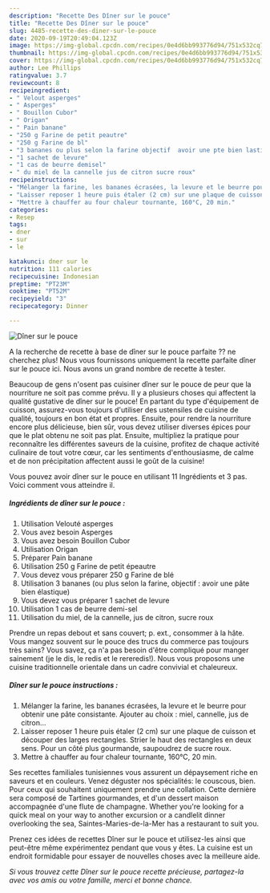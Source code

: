```yaml
---
description: "Recette Des Dîner sur le pouce"
title: "Recette Des Dîner sur le pouce"
slug: 4485-recette-des-diner-sur-le-pouce
date: 2020-09-19T20:49:04.123Z
image: https://img-global.cpcdn.com/recipes/0e4d6bb993776d94/751x532cq70/diner-sur-le-pouce-photo-principale-de-la-recette.jpg
thumbnail: https://img-global.cpcdn.com/recipes/0e4d6bb993776d94/751x532cq70/diner-sur-le-pouce-photo-principale-de-la-recette.jpg
cover: https://img-global.cpcdn.com/recipes/0e4d6bb993776d94/751x532cq70/diner-sur-le-pouce-photo-principale-de-la-recette.jpg
author: Lee Phillips
ratingvalue: 3.7
reviewcount: 8
recipeingredient:
- " Velout asperges"
- " Asperges"
- " Bouillon Cubor"
- " Origan"
- " Pain banane"
- "250 g Farine de petit peautre"
- "250 g Farine de bl"
- "3 bananes ou plus selon la farine objectif  avoir une pte bien lastique"
- "1 sachet de levure"
- "1 cas de beurre demisel"
- " du miel de la cannelle jus de citron sucre roux"
recipeinstructions:
- "Mélanger la farine, les bananes écrasées, la levure et le beurre pour obtenir une pâte consistante. Ajouter au choix : miel, cannelle, jus de citron..."
- "Laisser reposer 1 heure puis étaler (2 cm) sur une plaque de cuisson et découper des larges rectangles. Strier le haut des rectangles en deux sens. Pour un côté plus gourmande, saupoudrez de sucre roux."
- "Mettre à chauffer au four chaleur tournante, 160°C, 20 min."
categories:
- Resep
tags:
- dner
- sur
- le

katakunci: dner sur le 
nutrition: 111 calories
recipecuisine: Indonesian
preptime: "PT23M"
cooktime: "PT52M"
recipeyield: "3"
recipecategory: Dinner

---
```



![Dîner sur le pouce](https://img-global.cpcdn.com/recipes/0e4d6bb993776d94/751x532cq70/diner-sur-le-pouce-photo-principale-de-la-recette.jpg)

A la recherche de recette à base de dîner sur le pouce parfaite ?? ne cherchez plus! Nous vous fournissons uniquement la recette parfaite dîner sur le pouce ici. Nous avons un grand nombre de recette à tester.

Beaucoup de gens n'osent pas cuisiner dîner sur le pouce de peur que la nourriture ne soit pas comme prévu. Il y a plusieurs choses qui affectent la qualité gustative de dîner sur le pouce! En partant du type d'équipement de cuisson, assurez-vous toujours d'utiliser des ustensiles de cuisine de qualité, toujours en bon état et propres. Ensuite, pour rendre la nourriture encore plus délicieuse, bien sûr, vous devez utiliser diverses épices pour que le plat obtenu ne soit pas plat. Ensuite, multipliez la pratique pour reconnaître les différentes saveurs de la cuisine, profitez de chaque activité culinaire de tout votre cœur, car les sentiments d'enthousiasme, de calme et de non précipitation affectent aussi le goût de la cuisine!

<!--inarticleads1-->

Vous pouvez avoir dîner sur le pouce en utilisant 11 Ingrédients et 3 pas. Voici comment vous atteindre il.

##### Ingrédients de dîner sur le pouce :

1. Utilisation  Velouté asperges
1. Vous avez besoin  Asperges
1. Vous avez besoin  Bouillon Cubor
1. Utilisation  Origan
1. Préparer  Pain banane
1. Utilisation 250 g Farine de petit épeautre
1. Vous devez vous préparer 250 g Farine de blé
1. Utilisation 3 bananes (ou plus selon la farine, objectif : avoir une pâte bien élastique)
1. Vous devez vous préparer 1 sachet de levure
1. Utilisation 1 cas de beurre demi-sel
1. Utilisation  du miel, de la cannelle, jus de citron, sucre roux


Prendre un repas debout et sans couvert; p. ext., consommer à la hâte. Vous mangez souvent sur le pouce des trucs du commerce pas toujours très sains? Vous savez, ça n&#39;a pas besoin d&#39;être compliqué pour manger sainement (je le dis, le redis et le rereredis!). Nous vous proposons une cuisine traditionnelle orientale dans un cadre convivial et chaleureux. 

<!--inarticleads2-->

##### Dîner sur le pouce instructions :

1. Mélanger la farine, les bananes écrasées, la levure et le beurre pour obtenir une pâte consistante. Ajouter au choix : miel, cannelle, jus de citron...
1. Laisser reposer 1 heure puis étaler (2 cm) sur une plaque de cuisson et découper des larges rectangles. Strier le haut des rectangles en deux sens. Pour un côté plus gourmande, saupoudrez de sucre roux.
1. Mettre à chauffer au four chaleur tournante, 160°C, 20 min.


Ses recettes familiales tunisiennes vous assurent un dépaysement riche en saveurs et en couleurs. Venez déguster nos spécialités: le couscous, bien. Pour ceux qui souhaitent uniquement prendre une collation. Cette dernière sera composé de Tartines gourmandes, et d&#39;un dessert maison accompagnée d&#39;une flute de champagne. Whether you&#39;re looking for a quick meal on your way to another excursion or a candlelit dinner overlooking the sea, Saintes-Maries-de-la-Mer has a restaurant to suit you. 

<!--inarticleads1-->

<p>
Prenez ces idées de recettes Dîner sur le pouce et utilisez-les ainsi que peut-être même expérimentez pendant que vous y êtes. La cuisine est un endroit formidable pour essayer de nouvelles choses avec la meilleure aide.
</p>

<p>
<i>Si vous trouvez cette Dîner sur le pouce recette précieuse, partagez-la avec vos amis ou votre famille, merci et bonne chance.</i>
</p>
